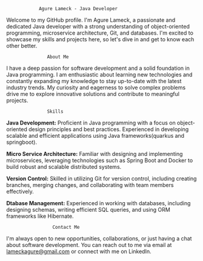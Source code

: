                 Agure Lameck - Java Developer

Welcome to my GitHub profile. I'm Agure Lameck, a passionate and dedicated Java developer with a strong understanding of object-oriented programming, microservice architecture, Git, and databases. I'm excited to showcase my skills and projects here, so let's dive in and get to know each other better.



                   About Me
I have a deep passion for software development and a solid foundation in Java programming. I am enthusiastic about learning new technologies and constantly expanding my knowledge to stay up-to-date with the latest industry trends. My curiosity and eagerness to solve complex problems drive me to explore innovative solutions and contribute to meaningful projects.

                   Skills
**Java Development:** Proficient in Java programming with a focus on object-oriented design principles and best practices. Experienced in developing scalable and efficient applications using Java frameworks(quarkus and springboot).

**Micro Service Architecture:** Familiar with designing and implementing microservices, leveraging technologies such as Spring Boot and Docker to build robust and scalable distributed systems.

**Version Control:** Skilled in utilizing Git for version control, including creating branches, merging changes, and collaborating with team members effectively.

**Dtabase Management:** Experienced in working with databases, including designing schemas, writing efficient SQL queries, and using ORM frameworks like Hibernate.

                     Contact Me
I'm always open to new opportunities, collaborations, or just having a chat about software development. You can reach out to me via email at lameckagure@gmail.com or connect with me on LinkedIn.
<!--
**Agure-la/Agure-la** is a ✨ _special_ ✨ repository because its `README.md` (this file) appears on your GitHub profile.

Here are some ideas to get you started:

- 🔭 I’m currently working on ...
- 🌱 I’m currently learning ...
- 👯 I’m looking to collaborate on ...
- 🤔 I’m looking for help with ...
- 💬 Ask me about ...
- 📫 How to reach me: ...
- 😄 Pronouns: ...
- ⚡ Fun fact: ...
-->
